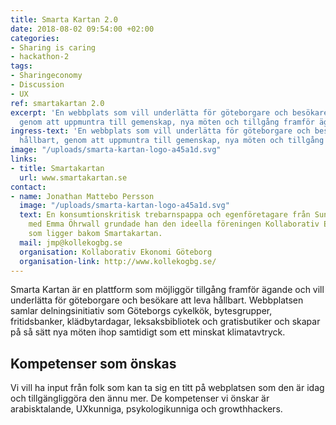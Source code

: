 ```yaml
---
title: Smarta Kartan 2.0
date: 2018-08-02 09:54:00 +02:00
categories:
- Sharing is caring
- hackathon-2
tags:
- Sharingeconomy
- Discussion
- UX
ref: smartakartan 2.0
excerpt: 'En webbplats som vill underlätta för göteborgare och besökare att leva hållbart,
  genom att uppmuntra till gemenskap, nya möten och tillgång framför ägande. '
ingress-text: 'En webbplats som vill underlätta för göteborgare och besökare att leva
  hållbart, genom att uppmuntra till gemenskap, nya möten och tillgång framför ägande. '
image: "/uploads/smarta-kartan-logo-a45a1d.svg"
links:
- title: Smartakartan
  url: www.smartakartan.se
contact:
- name: Jonathan Mattebo Persson
  image: "/uploads/smarta-kartan-logo-a45a1d.svg"
  text: En konsumtionskritisk trebarnspappa och egenföretagare från Sundsvall. Tillsammans
    med Emma Öhrwall grundade han den ideella föreningen Kollaborativ Ekonomi Göteborg
    som ligger bakom Smartakartan.
  mail: jmp@kollekogbg.se
  organisation: Kollaborativ Ekonomi Göteborg
  organisation-link: http://www.kollekogbg.se/
---
```


Smarta Kartan är en plattform som möjliggör tillgång framför ägande och vill underlätta för göteborgare och besökare att leva hållbart. Webbplatsen samlar delningsinitiativ som  Göteborgs cykelkök, bytesgrupper, fritidsbanker, klädbytardagar, leksaksbibliotek och gratisbutiker och skapar på så sätt nya möten ihop samtidigt som ett minskat klimatavtryck.

## Kompetenser som önskas
Vi vill ha input från folk som kan ta sig en titt på webplatsen som den är idag och tillgängliggöra den ännu mer. De kompetenser vi önskar är arabisktalande, UXkunniga, psykologikunniga och growthhackers.